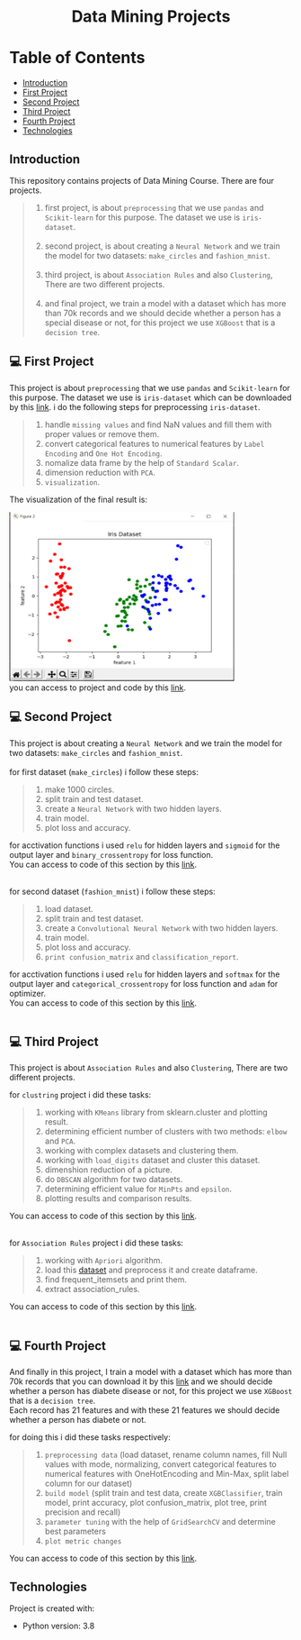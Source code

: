 # <p align="center">Data Mining Projects</p>

# Table of Contents
- [Introduction](https://github.com/mohammadtavakoli78/Data-Mining#introduction)
- [First Project](https://github.com/mohammadtavakoli78/Data-Mining#-First-Project)
- [Second Project](https://github.com/mohammadtavakoli78/Data-Mining#-Second-Project)
- [Third Project](https://github.com/mohammadtavakoli78/Data-Mining#-Third-Project)
- [Fourth Project](https://github.com/mohammadtavakoli78/Data-Mining#-Fourth-Project)
- [Technologies](https://github.com/mohammadtavakoli78/Data-Mining#technologies)

## Introduction
This repository contains projects of Data Mining Course. There are four projects.<br>
> 1.  first project, is about ```preprocessing``` that we use ```pandas``` and ```Scikit-learn``` for this purpose. The dataset we use is ```iris-dataset```.<br><br>
> 2.  second project, is about creating a ```Neural Network``` and we train the model for two datasets: ```make_circles``` and ```fashion_mnist```.<br><br>
> 3.  third project, is about ```Association Rules``` and also ```Clustering```, There are two different projects.<br><br>
> 4.  and final project, we train a model with a dataset which has more than 70k records and we should decide whether a person has a special disease or not, for this project we use ```XGBoost``` that is a ```decision tree```.

## 💻 First Project
This project is about ```preprocessing``` that we use ```pandas``` and ```Scikit-learn``` for this purpose. The dataset we use is ```iris-dataset``` which can be downloaded by this [link](https://github.com/mohammadtavakoli78/Data-Mining/blob/master/Project%201/iris.data). i do the following steps for preprocessing ```iris-dataset```.<br>
> 1.  handle ```missing values``` and find NaN values and fill them with proper values or remove them.
> 2.  convert categorical features to numerical features by ```Label Encoding``` and ```One Hot Encoding```.
> 3.  nomalize data frame by the help of ```Standard Scalar```.
> 4.  dimension reduction with ```PCA```.
> 5.  ```visualization```.<br>

The visualization of the final result is:<br>

<img src="https://github.com/mohammadtavakoli78/Data-Mining/blob/master/Project%201/images/9.PNG" width="400px" height="300px" display="block" /><br>
you can access to project and code by this [link](https://github.com/mohammadtavakoli78/Data-Mining/tree/master/Project%201).

## 💻 Second Project
This project is about creating a ```Neural Network``` and we train the model for two datasets: ```make_circles``` and ```fashion_mnist```.<br><br>
for first dataset (```make_circles```) i follow these steps:
> 1.  make 1000 circles.
> 2.  split train and test dataset.
> 3.  create a ```Neural Network``` with two hidden layers.
> 4.  train model.
> 5.  plot loss and accuracy.<br>

for acctivation functions i used ```relu``` for hidden layers and ```sigmoid``` for the output layer and ```binary_crossentropy``` for loss function.<br>
You can access to code of this section by this [link](https://github.com/mohammadtavakoli78/Data-Mining/blob/master/Project%202/DM_HW2_1.ipynb).<br><br>

for second dataset (```fashion_mnist```) i follow these steps:
> 1.  load dataset.
> 2.  split train and test dataset.
> 3.  create a ```Convolutional Neural Network``` with two hidden layers.
> 4.  train model.
> 5.  plot loss and accuracy.
> 6.  ```print confusion_matrix``` and ```classification_report```.<br>

for acctivation functions i used ```relu``` for hidden layers and ```softmax``` for the output layer and ```categorical_crossentropy``` for loss function and ```adam``` for optimizer.<br>
You can access to code of this section by this [link](https://github.com/mohammadtavakoli78/Data-Mining/blob/master/Project%202/DM_HW2_2.ipynb).<br><br>

## 💻 Third Project
This project is about ```Association Rules``` and also ```Clustering```, There are two different projects.<br>

for ```clustring``` project i did these tasks:
> 1.  working with ```KMeans``` library from sklearn.cluster and plotting result.
> 2.  determining efficient number of clusters with two methods: ```elbow``` and ```PCA```.
> 3.  working with complex datasets and clustering them.
> 4.  working with ```load_digits``` dataset and cluster this dataset. 
> 5.  dimenshion reduction of a picture.
> 6.  do ```DBSCAN``` algorithm for two datasets.
> 7.  determining efficient value for ```MinPts``` and ```epsilon```.
> 8.  plotting results and comparison results.<br>

You can access to code of this section by this [link](https://github.com/mohammadtavakoli78/Data-Mining/blob/master/Project%203/Clustering.ipynb).<br><br>

for ```Association Rules``` project i did these tasks:
> 1.  working with ```Apriori``` algorithm.
> 2.  load this [dataset](https://github.com/mohammadtavakoli78/Data-Mining/blob/master/Project%203/Hypermarket_dataset.csv) and preprocess it and create dataframe.
> 3.  find frequent_itemsets and print them.
> 4.  extract association_rules.<br>

You can access to code of this section by this [link](https://github.com/mohammadtavakoli78/Data-Mining/blob/master/Project%203/AssociationRules.ipynb).<br><br>

## 💻 Fourth Project
And finally in this project, I train a model with a dataset which has more than 70k records that you can download it by this [link](https://github.com/mohammadtavakoli78/Data-Mining/blob/master/Project%204/diabetes.csv) and we should decide whether a person has diabete disease or not, for this project we use ```XGBoost``` that is a ```decision tree```.<br>
Each record has 21 features and with these 21 features we should decide whether a person has diabete or not.<br>

for doing this i did these tasks respectively:
> 1.  ```preprocessing data``` (load dataset, rename column names,  fill Null values with mode, normalizing, convert categorical features to numerical features with OneHotEncoding and Min-Max, split label column for our dataset)
> 2.  ```build model``` (split train and test data, create ```XGBClassifier```, train model, print accuracy, plot confusion_matrix, plot tree, print precision and recall)
> 3.  ```parameter tuning``` with the help of ```GridSearchCV``` and determine best parameters
> 4. ```plot metric changes```<br>

You can access to code of this section by this [link](https://github.com/mohammadtavakoli78/Data-Mining/blob/master/Project%204/finalProject.ipynb).

## Technologies
Project is created with:
* Python version: 3.8

